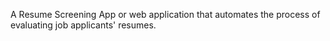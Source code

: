 A Resume Screening App or web application that automates the process of evaluating job applicants' resumes.
